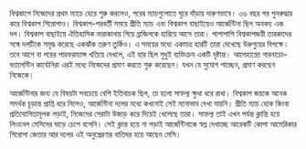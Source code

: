 বিশ্বকাপে নিজেদের প্রথম ম্যাচে হেরে শুরু করলেও, পরের ম্যাচগুলোতে ঘুরে দাঁড়ায় দারুণভাবে। ৩৬ বছর পর পুনরুদ্ধার করে বিশ্বকাপ শিরোপাও। বিশ্বকাপ-পরবর্তী সময়ে প্রীতি ম্যাচ এবং বিশ্বকাপ বাছাইয়েও আর্জেন্টিনা ছিল অনবদ্য এক দল। বিশ্বকাপ বাছাইয়ে ঐতিহাসিক মারাকানায় গিয়ে ব্রাজিলকে হারিয়ে আসে তারা। পাশাপাশি বিশ্বকাপজয়ী তারকাদের সঙ্গে দলটিকে সমৃদ্ধ করেছে একঝাঁক তরুণ তুর্কিও। এ সময়ের মধ্যে একমাত্র হারটি তারা দেখেছে উরুগুয়ের বিপক্ষে। তবে আগে বা পরের পারফরম্যান্স খতিয়ে দেখলে, এই হার ছিল শুধুই ব্যক্তিক্রম একটি দৃষ্টান্ত। আলেহান্দ্রো গারনাচো–ভ্যালেন্টিন কার্বোনিরা এরই মধ্যে নিজেদের প্রমাণ করতে শুরু করেছেন। যখন যে সুযোগ পাচ্ছেন, প্রমাণ করছেন নিজেকে।

আর্জেন্টিনার জন্য যে বিষয়টা সবচেয়ে বেশি ইতিবাচক ছিল, তা হলো সাফল্য ক্ষুধা ধরে রাখা। বিশ্বকাপ জয়কে অনেক সমর্থক চূড়ান্ত প্রাপ্তি ধরে নিলেও, আর্জেন্টিনা দলের মধ্যে কখনোই সেই মনোভাব দেখা যায়নি। প্রীতি ম্যাচ হোক কিংবা প্রতিযোগিতামূলক লড়াই, নিজেদের সেরাটা উজাড় করে দিয়েই খেলেছে তারা। সাফল্য তাই এখন পর্যন্ত ক্লান্তি হয়ে লিওনেল মেসিদের ঘাড়ে চেপে বসেনি। সেই ক্লান্ত হয়ে না পড়াই আর্জেন্টিনাকে স্বপ্ন দেখাচ্ছে আরেকটি কোপা আমেরিকার শিরোপা জেতার আর দলের এই অনুপ্রেরণার বাতিঘর হয়ে আছেন মেসি।
